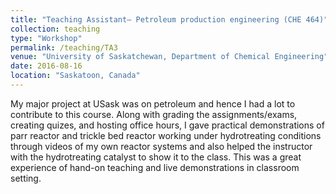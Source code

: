 ```yaml
---
title: "Teaching Assistant– Petroleum production engineering (CHE 464)"
collection: teaching
type: "Workshop"
permalink: /teaching/TA3
venue: "University of Saskatchewan, Department of Chemical Engineering"
date: 2016-08-16
location: "Saskatoon, Canada"
---
```


My major project at USask was on petroleum and hence I had a lot to contribute to this course. Along with grading the assignments/exams, creating quizes, and hosting office hours, I gave practical demonstrations of parr reactor and trickle bed reactor working under hydrotreating conditions through videos of my own reactor systems and also helped the instructor with the hydrotreating catalyst to show it to the class. This was a great experience of hand-on teaching and live demonstrations in classroom setting.  
